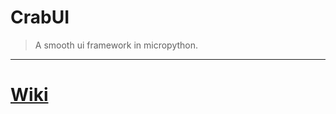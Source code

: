# CrabUI

> A smooth ui framework in micropython.

---

# [Wiki](https://github.com/kaixin168sxz/CrabUI/wiki)